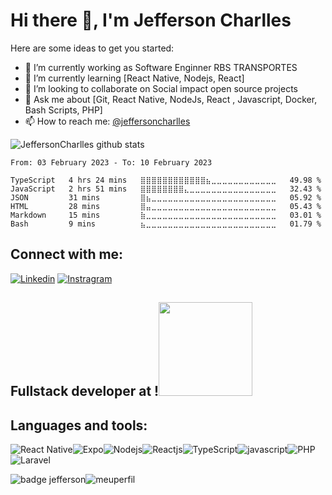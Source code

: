 # Hi there 👋, I'm Jefferson Charlles

Here are some ideas to get you started:

- 🔭 I’m currently working as Software Enginner RBS TRANSPORTES
- 🌱 I’m currently learning [React Native, Nodejs, React]
- 👯 I’m looking to collaborate on Social impact open source projects
- 💬 Ask me about [Git, React Native, NodeJs, React , Javascript, Docker, Bash Scripts, PHP]
- 📫 How to reach me: [@jeffersoncharlles](https://www.linkedin.com/in/jeffersoncharlles/)


![JeffersonCharlles github stats](https://github-readme-stats.vercel.app/api?username=jeffersoncharlles&show_icons=true&theme=radical)

<!--START_SECTION:waka-->

```text
From: 03 February 2023 - To: 10 February 2023

TypeScript   4 hrs 24 mins   ⣿⣿⣿⣿⣿⣿⣿⣿⣿⣿⣿⣿⣦⣀⣀⣀⣀⣀⣀⣀⣀⣀⣀⣀⣀   49.98 %
JavaScript   2 hrs 51 mins   ⣿⣿⣿⣿⣿⣿⣿⣿⣄⣀⣀⣀⣀⣀⣀⣀⣀⣀⣀⣀⣀⣀⣀⣀⣀   32.43 %
JSON         31 mins         ⣿⣦⣀⣀⣀⣀⣀⣀⣀⣀⣀⣀⣀⣀⣀⣀⣀⣀⣀⣀⣀⣀⣀⣀⣀   05.92 %
HTML         28 mins         ⣿⣤⣀⣀⣀⣀⣀⣀⣀⣀⣀⣀⣀⣀⣀⣀⣀⣀⣀⣀⣀⣀⣀⣀⣀   05.43 %
Markdown     15 mins         ⣷⣀⣀⣀⣀⣀⣀⣀⣀⣀⣀⣀⣀⣀⣀⣀⣀⣀⣀⣀⣀⣀⣀⣀⣀   03.01 %
Bash         9 mins          ⣦⣀⣀⣀⣀⣀⣀⣀⣀⣀⣀⣀⣀⣀⣀⣀⣀⣀⣀⣀⣀⣀⣀⣀⣀   01.79 %
```

<!--END_SECTION:waka-->

## Connect with me:

[![Linkedin](https://img.shields.io/badge/LinkedIn-0077B5?style=for-the-badge&logo=linkedin&logoColor=white)](https://www.linkedin.com/in/jeffersoncharlles)
[![Instragram](https://img.shields.io/badge/Instagram-E4405F?style=for-the-badge&logo=instagram&logoColor=white)](https://www.instagram.com/jeffersoncharllesoficial/)


## Fullstack developer at !<img src="https://media.giphy.com/media/WUlplcMpOCEmTGBtBW/giphy.gif"  width="150"/>

## Languages and tools:

![React Native](https://img.shields.io/badge/React_Native-20232A?style=for-the-badge&logo=react&logoColor=61DAFB)![Expo](https://img.shields.io/badge/Expo-1B1F23?style=for-the-badge&logo=expo&logoColor=white)![Nodejs](https://img.shields.io/badge/Node.js-339933?style=for-the-badge&logo=nodedotjs&logoColor=white)![Reactjs](https://img.shields.io/badge/React-20232A?style=for-the-badge&logo=react&logoColor=61DAFB)![TypeScript](https://img.shields.io/badge/TypeScript-007ACC?style=for-the-badge&logo=typescript&logoColor=white)![javascript](https://img.shields.io/badge/JavaScript-323330?style=for-the-badge&logo=javascript&logoColor=F7DF1E)![PHP](https://img.shields.io/badge/PHP-777BB4?style=for-the-badge&logo=php&logoColor=white)![Laravel](https://img.shields.io/badge/Laravel-FF2D20?style=for-the-badge&logo=laravel&logoColor=white)

![badge jefferson](https://visitor-badge.glitch.me/badge?page_id=Jeffersoncharlles.Jeffersoncharlles)![meuperfil](https://img.shields.io/badge/Meu%20Perfil-Jefferdeveloper-brightgreen)
<br/>
